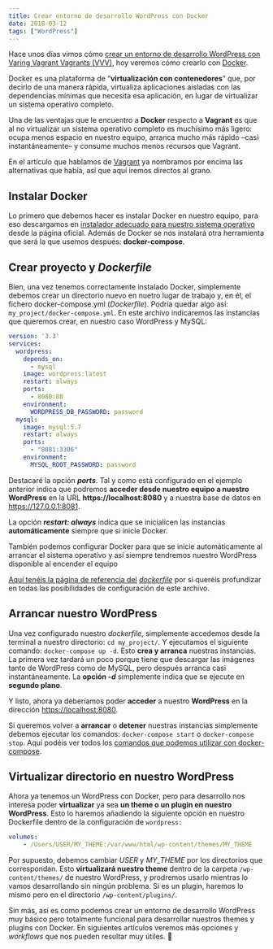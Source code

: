 ```yaml
---
title: Crear entorno de desarrollo WordPress con Docker
date: 2018-03-12
tags: ["WordPress"]
---
```


Hace unos días vimos cómo [crear un entorno de desarrollo WordPress con Varing Vagrant Vagrants (VVV)](/articles/crear-entorno-de-desarrollo-wordpress-con-varing-vagrant-vagrants/), hoy veremos cómo crearlo con [Docker](https://www.docker.com).

Docker es una plataforma de “**virtualización con contenedores**” que, por decirlo de una manera rápida, virtualiza aplicaciones aisladas con las dependencias mínimas que necesita esa aplicación, en lugar de virtualizar un sistema operativo completo.

Una de las ventajas que le encuentro a **Docker** respecto a **Vagrant** es que al no virtualizar un sistema operativo completo es muchísimo más ligero: ocupa menos espacio en nuestro equipo, arranca mucho más rápido –casi instantáneamente– y consume muchos menos recursos que Vagrant.

En el artículo que hablamos de [Vagrant](/articles/crear-entorno-de-desarrollo-wordpress-con-varing-vagrant-vagrants/) ya nombramos por encima las alternativas que había, así que aquí iremos directos al grano.

## Instalar Docker

Lo primero que debemos hacer es instalar Docker en nuestro equipo, para eso descargamos en [instalador adecuado para nuestro sistema operativo](https://docs.docker.com/install/) desde la página oficial. Además de Docker se nos instalará otra herramienta que será la que usemos después: **docker-compose**.

## Crear proyecto y _Dockerfile_

Bien, una vez tenemos correctamente instalado Docker, simplemente debemos crear un directorio nuevo en nuetro lugar de trabajo y, en él, el fichero docker-compose.yml (_Dockerfile_). Podría quedar algo así: `my_project/docker-compose.yml`. En este archivo indicaremos las instancias que queremos crear, en nuestro caso WordPress y MySQL:

```yaml
version: '3.3'
services:
  wordpress:
    depends_on:
      - mysql
    image: wordpress:latest
    restart: always
    ports:
      - 8080:80
    environment:
      WORDPRESS_DB_PASSWORD: password
  mysql:
    image: mysql:5.7
    restart: always
    ports:
      - "8081:3306"
    environment:
      MYSQL_ROOT_PASSWORD: password
```

Destacaré la opción **_ports_**. Tal y como está configurado en el ejemplo anterior indica que podremos **acceder desde nuestro equipo a nuestro WordPress** en la URL **https://localhost:8080** y a nuestra base de datos en https://127.0.0.1:8081.

La opción **_restart: always_** indica que se inicialicen las instancias **automáticamente** siempre que si inicie Docker.

También podemos configurar Docker para que se inicie automáticamente al arrancar el sistema operativo y así siempre tendremos nuestro WordPress disponible al encender el equipo

[Aquí tenéis la página de referencia del](https://docs.docker.com/compose/compose-file/) _[dockerfile](https://docs.docker.com/compose/compose-file/)_ por si queréis profundizar en todas las posibilidades de configuración de este archivo.

## Arrancar nuestro WordPress

Una vez configurado nuestro _dockerfile_, simplemente accedemos desde la terminal a nuestro directorio: `cd my_project/`. Y ejecutamos el siguiente comando: `docker-compose up -d`. Esto **crea y arranca** nuestras instancias. La primera vez tardará un poco porque tiene que descargar las imágenes tanto de WordPress como de MySQL, pero después arranca casi instantáneamente. La **opción _-d_** simplemente indica que se ejecute en **segundo plano**.

Y listo, ahora ya deberíamos poder **acceder** a nuestro **WordPress** en la dirección [https://localhost:8080](https://localhost:8080).

Si queremos volver a **arrancar** o **detener** nuestras instancias simplemente debemos ejecutar los comandos: `docker-compose start` o `docker-compose stop`. Aquí podéis ver todos los [comandos que podemos utilizar con docker-compose](https://docs.docker.com/compose/reference/overview/).

## Virtualizar directorio en nuestro WordPress

Ahora ya tenemos un WordPress con Docker, pero para desarrollo nos interesa poder **virtualizar** ya sea **un theme o un plugin en nuestro WordPress**. Esto lo haremos añadiendo la siguiente opción en nuestro Dockerfile dentro de la configuración de `wordpress:`

```yaml
volumes:
    - /Users/USER/MY_THEME:/var/www/html/wp-content/themes/MY_THEME
```

Por supuesto, debemos cambiar _USER_ y _MY_THEME_ por los directorios que correspondan. Esto **virtualizará nuestro theme** dentro de la carpeta `/wp-content/themes/` de nuestro WordPress, y prodremos usarlo mientras lo vamos desarrollando sin ningún problema. Si es un plugin, haremos lo mismo pero en el directorio `/wp-content/plugins/`.

Sin más, así es como podemos crear un entorno de desarrollo WordPress muy básico pero totalmente funcional para desarrollar nuestros themes y plugins con Docker. En siguientes artículos veremos más opciones y _workflows_ que nos pueden resultar muy útiles. 🙂

